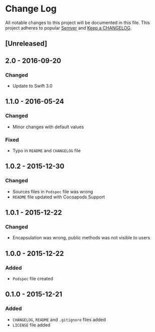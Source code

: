 # Change Log
All notable changes to this project will be documented in this file.
This project adheres to popular [Semver](http://semver.org/) and [Keep a CHANGELOG](http://keepachangelog.com/).

## [Unreleased]

## 2.0 - 2016-09-20
### Changed
* Update to Swift 3.0

## 1.1.0 - 2016-05-24
### Changed
* Minor changes with default values

### Fixed
* Typo in `README` and `CHANGELOG` file

## 1.0.2 - 2015-12-30
### Changed
* Sources files in `Podspec` file was wrong
* `README` file updated with Cocoapods Support

## 1.0.1 - 2015-12-22
### Changed
* Encapsulation was wrong, public methods was not visible to users

## 1.0.0 - 2015-12-22
### Added
* `Podspec` file created

## 0.1.0 - 2015-12-21
### Added
* `CHANGELOG`, `README` and `.gitignore` files added
* `LICENSE` file added
